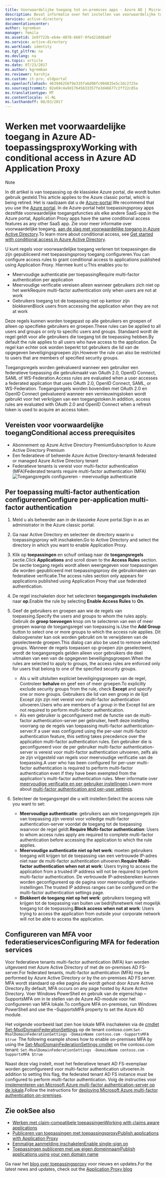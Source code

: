 ```yaml
---
title: Voorwaardelijke toegang tot on-premises apps - Azure AD | Microsoft Docs
description: Bevat informatie over het instellen van voorwaardelijke toegang voor toepassingen die u publiceert toegankelijk extern met Azure AD-toepassingsproxy.
services: active-directory
documentationcenter: 
author: kgremban
manager: femila
ms.assetid: 2e97722b-eb4e-4078-b607-9fed210d8a0f
ms.service: active-directory
ms.workload: identity
ms.tgt_pltfrm: na
ms.devlang: na
ms.topic: article
ms.date: 07/23/2017
ms.author: kgremban
ms.reviewer: harshja
ms.custom: it-pro; oldportal
ms.openlocfilehash: 463946256f9e335fa6d98fc904835e5c3dc2725e
ms.sourcegitcommit: 02e69c4a9d17645633357fe3d46677c2ff22c85a
ms.translationtype: MT
ms.contentlocale: nl-NL
ms.lasthandoff: 08/03/2017
---
```

# <a name="working-with-conditional-access-in-azure-ad-application-proxy"></a><span data-ttu-id="96e93-103">Werken met voorwaardelijke toegang in Azure AD-toepassingsproxy</span><span class="sxs-lookup"><span data-stu-id="96e93-103">Working with conditional access in Azure AD Application Proxy</span></span>

>[!NOTE]
><span data-ttu-id="96e93-104">In dit artikel is van toepassing op de klassieke Azure portal, die wordt buiten gebruik gesteld.</span><span class="sxs-lookup"><span data-stu-id="96e93-104">This article applies to the Azure classic portal, which is being retired.</span></span> <span data-ttu-id="96e93-105">Het is raadzaam dat u de [Azure-portal](https://portal.azure.com).</span><span class="sxs-lookup"><span data-stu-id="96e93-105">We recommend that you use the [Azure portal](https://portal.azure.com).</span></span> <span data-ttu-id="96e93-106">In de Azure-portal hebt toepassingsproxy apps dezelfde voorwaardelijke toegangsfuncties als elke andere SaaS-app.</span><span class="sxs-lookup"><span data-stu-id="96e93-106">In the Azure portal, Application Proxy apps have the same conditional access features as any other SaaS app.</span></span> <span data-ttu-id="96e93-107">Zie voor meer informatie over voorwaardelijke toegang, [aan de slag met voorwaardelijke toegang in Azure Active Directory](active-directory-conditional-access-azure-portal-get-started.md).</span><span class="sxs-lookup"><span data-stu-id="96e93-107">To learn more about conditional access, see [Get started with conditional access in Azure Active Directory](active-directory-conditional-access-azure-portal-get-started.md).</span></span>

<span data-ttu-id="96e93-108">U kunt regels voor voorwaardelijke toegang verlenen tot toepassingen die zijn gepubliceerd met toepassingsproxy toegang configureren.</span><span class="sxs-lookup"><span data-stu-id="96e93-108">You can configure access rules to grant conditional access to applications published using Application Proxy.</span></span> <span data-ttu-id="96e93-109">Hiermee kunt u:</span><span class="sxs-lookup"><span data-stu-id="96e93-109">This enables you to:</span></span>

* <span data-ttu-id="96e93-110">Meervoudige authenticatie per toepassing</span><span class="sxs-lookup"><span data-stu-id="96e93-110">Require multi-factor authentication per application</span></span>
* <span data-ttu-id="96e93-111">Meervoudige verificatie vereisen alleen wanneer gebruikers zich niet op het werk</span><span class="sxs-lookup"><span data-stu-id="96e93-111">Require multi-factor authentication only when users are not at work</span></span>
* <span data-ttu-id="96e93-112">Gebruikers toegang tot de toepassing niet op kantoor zijn blokkeren</span><span class="sxs-lookup"><span data-stu-id="96e93-112">Block users from accessing the application when they are not at work</span></span>

<span data-ttu-id="96e93-113">Deze regels kunnen worden toegepast op alle gebruikers en groepen of alleen op specifieke gebruikers en groepen.</span><span class="sxs-lookup"><span data-stu-id="96e93-113">These rules can be applied to all users and groups or only to specific users and groups.</span></span> <span data-ttu-id="96e93-114">Standaard wordt de regel geldt voor alle gebruikers die toegang tot de toepassing hebben.</span><span class="sxs-lookup"><span data-stu-id="96e93-114">By default the rule applies to all users who have access to the application.</span></span> <span data-ttu-id="96e93-115">De regel kan echter ook worden beperkt tot gebruikers die lid van de opgegeven beveiligingsgroepen zijn.</span><span class="sxs-lookup"><span data-stu-id="96e93-115">However the rule can also be restricted to users that are members of specified security groups.</span></span>  

<span data-ttu-id="96e93-116">Toegangsregels worden geëvalueerd wanneer een gebruiker een federatieve toepassing die gebruikmaakt van OAuth 2.0, OpenID Connect, SAML of WS-Federation.</span><span class="sxs-lookup"><span data-stu-id="96e93-116">Access rules are evaluated when a user accesses a federated application that uses OAuth 2.0, OpenID Connect, SAML, or WS-Federation.</span></span> <span data-ttu-id="96e93-117">Toegangsregels worden bovendien met OAuth 2.0 en OpenID Connect geëvalueerd wanneer een vernieuwingstoken wordt gebruikt voor het verkrijgen van een toegangstoken.</span><span class="sxs-lookup"><span data-stu-id="96e93-117">In addition, access rules are evaluated with OAuth 2.0 and OpenID Connect when a refresh token is used to acquire an access token.</span></span>

## <a name="conditional-access-prerequisites"></a><span data-ttu-id="96e93-118">Vereisten voor voorwaardelijke toegang</span><span class="sxs-lookup"><span data-stu-id="96e93-118">Conditional access prerequisites</span></span>
* <span data-ttu-id="96e93-119">Abonnement op Azure Active Directory Premium</span><span class="sxs-lookup"><span data-stu-id="96e93-119">Subscription to Azure Active Directory Premium</span></span>
* <span data-ttu-id="96e93-120">Een federatieve of beheerde Azure Active Directory-tenant</span><span class="sxs-lookup"><span data-stu-id="96e93-120">A federated or managed Azure Active Directory tenant</span></span>
* <span data-ttu-id="96e93-121">Federatieve tenants is vereist voor multi-factor authentication (MFA)</span><span class="sxs-lookup"><span data-stu-id="96e93-121">Federated tenants require multi-factor authentication (MFA)</span></span>  
    ![Toegangsregels configureren - meervoudige authenticatie](./media/active-directory-application-proxy-conditional-access/application-proxy-conditional-access.png)

## <a name="configure-per-application-multi-factor-authentication"></a><span data-ttu-id="96e93-123">Per toepassing multi-factor authentication configureren</span><span class="sxs-lookup"><span data-stu-id="96e93-123">Configure per-application multi-factor authentication</span></span>
1. <span data-ttu-id="96e93-124">Meld u als beheerder aan in de klassieke Azure portal.</span><span class="sxs-lookup"><span data-stu-id="96e93-124">Sign in as an administrator in the Azure classic portal.</span></span>
2. <span data-ttu-id="96e93-125">Ga naar Active Directory en selecteer de directory waarin u toepassingsproxy wilt inschakelen.</span><span class="sxs-lookup"><span data-stu-id="96e93-125">Go to Active Directory and select the directory in which you want to enable Application Proxy.</span></span>
3. <span data-ttu-id="96e93-126">Klik op **toepassingen** en schuif omlaag naar de **toegangsregels** sectie.</span><span class="sxs-lookup"><span data-stu-id="96e93-126">Click **Applications** and scroll down to the **Access Rules** section.</span></span> <span data-ttu-id="96e93-127">De sectie toegang regels wordt alleen weergegeven voor toepassingen die worden gepubliceerd met toepassingsproxy die gebruikmaken van federatieve verificatie.</span><span class="sxs-lookup"><span data-stu-id="96e93-127">The access rules section only appears for applications published using Application Proxy that use federated authentication.</span></span>
4. <span data-ttu-id="96e93-128">De regel inschakelen door het selecteren **toegangsregels inschakelen** naar **op**.</span><span class="sxs-lookup"><span data-stu-id="96e93-128">Enable the rule by selecting **Enable Access Rules** to **On**.</span></span>
5. <span data-ttu-id="96e93-129">Geef de gebruikers en groepen aan wie de regels van toepassing.</span><span class="sxs-lookup"><span data-stu-id="96e93-129">Specify the users and groups to whom the rules apply.</span></span> <span data-ttu-id="96e93-130">Gebruik de **groep toevoegen** knop om te selecteren van een of meer groepen waarop de toegangsregel van toepassing is.</span><span class="sxs-lookup"><span data-stu-id="96e93-130">Use the **Add Group** button to select one or more groups to which the access rule applies.</span></span> <span data-ttu-id="96e93-131">Dit dialoogvenster kan ook worden gebruikt om te verwijderen van de geselecteerde groepen.</span><span class="sxs-lookup"><span data-stu-id="96e93-131">This dialog can also be used to remove selected groups.</span></span>  <span data-ttu-id="96e93-132">Wanneer de regels toepassen op groepen zijn geselecteerd, wordt de toegangsregels gelden alleen voor gebruikers die deel uitmaken van een van de opgegeven beveiligingsgroepen.</span><span class="sxs-lookup"><span data-stu-id="96e93-132">When the rules are selected to apply to groups, the access rules are enforced only for users that belong to one of the specified security groups.</span></span>  

   * <span data-ttu-id="96e93-133">Als u wilt uitsluiten expliciet beveiligingsgroepen van de regel, Controleer **behalve** en geef een of meer groepen.</span><span class="sxs-lookup"><span data-stu-id="96e93-133">To explicitly exclude security groups from the rule, check **Except** and specify one or more groups.</span></span> <span data-ttu-id="96e93-134">Gebruikers die lid van een groep in de lijst Except zijn zijn niet vereist voor multi-factor authentication uitvoeren.</span><span class="sxs-lookup"><span data-stu-id="96e93-134">Users who are members of a group in the Except list are not required to perform multi-factor authentication.</span></span>  
   * <span data-ttu-id="96e93-135">Als een gebruiker is geconfigureerd met de functie van de multi-factor authentication-server per gebruiker, heeft deze instelling voorrang op de regels van toepassing multi-factor authentication-server.</span><span class="sxs-lookup"><span data-stu-id="96e93-135">If a user was configured using the per-user multi-factor authentication feature, this setting takes precedence over the application multi-factor authentication rules.</span></span> <span data-ttu-id="96e93-136">Een gebruiker die is geconfigureerd voor de per gebruiker multi-factor authentication-server is vereist voor multi-factor authentication uitvoeren, zelfs als ze zijn vrijgesteld van regels voor meervoudige verificatie van de toepassing.</span><span class="sxs-lookup"><span data-stu-id="96e93-136">A user who has been configured for per-user multi-factor authentication is required to perform multi-factor authentication even if they have been exempted from the application's multi-factor authentication rules.</span></span> <span data-ttu-id="96e93-137">Meer informatie over [meervoudige verificatie en per gebruiker instellingen](../multi-factor-authentication/multi-factor-authentication.md).</span><span class="sxs-lookup"><span data-stu-id="96e93-137">Learn more about [multi-factor authentication and per-user settings](../multi-factor-authentication/multi-factor-authentication.md).</span></span>
6. <span data-ttu-id="96e93-138">Selecteer de toegangsregel die u wilt instellen:</span><span class="sxs-lookup"><span data-stu-id="96e93-138">Select the access rule you want to set:</span></span>

   * <span data-ttu-id="96e93-139">**Meervoudige authenticatie**: gebruikers aan wie toegangsregels zijn van toepassing zijn vereist voor volledige multi-factor authentication-server voordat de toegang tot de toepassing waarvoor de regel geldt.</span><span class="sxs-lookup"><span data-stu-id="96e93-139">**Require Multi-factor authentication**: Users to whom access rules apply are required to complete multi-factor authentication before accessing the application to which the rule applies.</span></span>
   * <span data-ttu-id="96e93-140">**Meervoudige authenticatie niet op het werk**: moeten gebruikers toegang wilt krijgen tot de toepassing van een vertrouwde IP-adres niet naar de multi-factor authentication uitvoeren.</span><span class="sxs-lookup"><span data-stu-id="96e93-140">**Require Multi-factor authentication when not at work**: Users trying to access the application from a trusted IP address will not be required to perform multi-factor authentication.</span></span> <span data-ttu-id="96e93-141">De vertrouwde IP-adresbereiken kunnen worden geconfigureerd op de pagina voor meervoudige verificatie-instellingen.</span><span class="sxs-lookup"><span data-stu-id="96e93-141">The trusted IP address ranges can be configured on the multi-factor authentication settings page.</span></span>
   * <span data-ttu-id="96e93-142">**Blokkeert de toegang niet op het werk**: gebruikers toegang wilt krijgen tot de toepassing van buiten uw bedrijfsnetwerk niet mogelijk toegang tot de toepassing.</span><span class="sxs-lookup"><span data-stu-id="96e93-142">**Block access when not at work**: Users trying to access the application from outside your corporate network will not be able to access the application.</span></span>

## <a name="configuring-mfa-for-federation-services"></a><span data-ttu-id="96e93-143">Configureren van MFA voor federatieservices</span><span class="sxs-lookup"><span data-stu-id="96e93-143">Configuring MFA for federation services</span></span>
<span data-ttu-id="96e93-144">Voor federatieve tenants multi-factor authentication (MFA) kan worden uitgevoerd met Azure Active Directory of met de on-premises AD FS-server.</span><span class="sxs-lookup"><span data-stu-id="96e93-144">For federated tenants, multi-factor authentication (MFA) may be performed by Azure Active Directory or by the on-premises AD FS server.</span></span> <span data-ttu-id="96e93-145">MFA wordt standaard op elke pagina die wordt gehost door Azure Active Directory.</span><span class="sxs-lookup"><span data-stu-id="96e93-145">By default, MFA occurs on any page hosted by Azure Active Directory.</span></span> <span data-ttu-id="96e93-146">Voer Windows PowerShell en gebruik van de eigenschap – SupportsMFA om in te stellen van de Azure AD-module voor het configureren van MFA lokale.</span><span class="sxs-lookup"><span data-stu-id="96e93-146">To configure MFA on-premises, run Windows PowerShell and use the –SupportsMFA property to set the Azure AD module.</span></span>

<span data-ttu-id="96e93-147">Het volgende voorbeeld laat zien hoe lokale MFA inschakelen via de [cmdlet Set-MsolDomainFederationSettings](https://msdn.microsoft.com/library/azure/dn194088.aspx) op de tenant contoso.com:`Set-MsolDomainFederationSettings -DomainName contoso.com -SupportsMFA $true `</span><span class="sxs-lookup"><span data-stu-id="96e93-147">The following example shows how to enable on-premises MFA by using the [Set-MsolDomainFederationSettings cmdlet](https://msdn.microsoft.com/library/azure/dn194088.aspx) on the contoso.com tenant: `Set-MsolDomainFederationSettings -DomainName contoso.com -SupportsMFA $true `</span></span>

<span data-ttu-id="96e93-148">Naast deze vlag instelt, moet het federatieve tenant AD FS-exemplaar worden geconfigureerd voor multi-factor authentication uitvoeren.</span><span class="sxs-lookup"><span data-stu-id="96e93-148">In addition to setting this flag, the federated tenant AD FS instance must be configured to perform multi-factor authentication.</span></span> <span data-ttu-id="96e93-149">Volg de instructies voor [implementeren van Microsoft Azure multi-factor authentication-server op de lokale](../multi-factor-authentication/multi-factor-authentication-get-started-server.md).</span><span class="sxs-lookup"><span data-stu-id="96e93-149">Follow the instructions for [deploying Microsoft Azure multi-factor authentication on-premises](../multi-factor-authentication/multi-factor-authentication-get-started-server.md).</span></span>

## <a name="see-also"></a><span data-ttu-id="96e93-150">Zie ook</span><span class="sxs-lookup"><span data-stu-id="96e93-150">See also</span></span>
* [<span data-ttu-id="96e93-151">Werken met claim-compatibele toepassingen</span><span class="sxs-lookup"><span data-stu-id="96e93-151">Working with claims aware applications</span></span>](active-directory-application-proxy-claims-aware-apps.md)
* [<span data-ttu-id="96e93-152">Publiceren van toepassingen met toepassingsproxy</span><span class="sxs-lookup"><span data-stu-id="96e93-152">Publish applications with Application Proxy</span></span>](active-directory-application-proxy-publish.md)
* [<span data-ttu-id="96e93-153">Eenmalige aanmelding inschakelen</span><span class="sxs-lookup"><span data-stu-id="96e93-153">Enable single-sign on</span></span>](active-directory-application-proxy-sso-using-kcd.md)
* [<span data-ttu-id="96e93-154">Toepassingen publiceren met uw eigen domeinnaam</span><span class="sxs-lookup"><span data-stu-id="96e93-154">Publish applications using your own domain name</span></span>](active-directory-application-proxy-custom-domains.md)

<span data-ttu-id="96e93-155">Ga naar het [blog over toepassingsproxy](http://blogs.technet.com/b/applicationproxyblog/) voor nieuws en updates.</span><span class="sxs-lookup"><span data-stu-id="96e93-155">For the latest news and updates, check out the [Application Proxy blog](http://blogs.technet.com/b/applicationproxyblog/)</span></span>
